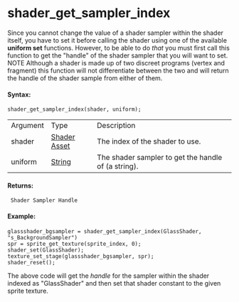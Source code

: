 # shader_get_sampler_index

Since you cannot change the value of a shader sampler within the shader
itself, you have to set it before calling the shader using one of the
available **uniform set** functions. However, to be able to do *that*
you must first call this function to get the "handle" of the shader
sampler that you will want to set. NOTE Although a shader is made up of
two discreet programs (vertex and fragment) this function will not
differentiate between the two and will return the handle of the shader
sample from either of them.

#### Syntax:

``` gml
shader_get_sampler_index(shader, uniform);
```

|          |                                                                           |                                                     |
|----------|---------------------------------------------------------------------------|-----------------------------------------------------|
| Argument | Type                                                                      | Description                                         |
| shader   |  [Shader Asset](../../../../../The_Asset_Editors/Shaders)             | The index of the shader to use.                     |
| uniform  |  [String](../../../../../GameMaker_Language/GML_Overview/Data_Types)  | The shader sampler to get the handle of (a string). |

#### Returns:

``` gml
 Shader Sampler Handle
```

#### Example:

``` gml
glassshader_bgsampler = shader_get_sampler_index(GlassShader, "s_BackgroundSampler")
spr = sprite_get_texture(sprite_index, 0);
shader_set(GlassShader);
texture_set_stage(glassshader_bgsampler, spr);
shader_reset();
```

The above code will get the *handle* for the sampler within the shader
indexed as "GlassShader" and then set that shader constant to the given
sprite texture.
